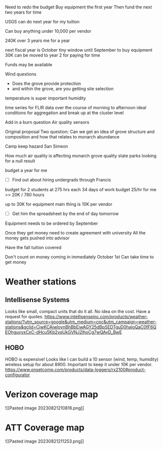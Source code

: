 Need to redo the budget 
Buy equipment the first year
Then fund the next two years for time

USGS can do next year for my tuition

Can buy anything under 10,000 per vendor

240K over 3 years
me for a year

next fiscal year is October
tiny window until September to buy equipment
30K can be moved to year 2 for paying for time

Funds may be available 

Wind questions
- Does the grove provide protection
- and within the grove, are you getting site selection 

temperature is super important
humidity

time series for FLIR data
over the course of morning to afternoon
ideal conditions for aggregation and break up at the cluster level

Add in a burn question
Air quality sensors

Original proposal 
Two question:
Can we get an idea of grove structure and composition and how that relates to monarch abundance

Camp keep
hazard
San Simeon

How much air quality is affecting monarch grove quality
state parks looking for a null result

budget a year for me
- [ ] Find out about hiring undergrads through Francis

budget for 2 students at 275 hrs each 34 days of work
budget 25/hr for me >> 20K / 780 hours

up to 30K for equipment
main thing is 10K per vendor
- [ ] Get him the spreadsheet by the end of day tomorrow

Equipment needs to be ordered by September

Once they get money need to create agreement with university
All the money gets pushed into advisor

Have the fall tuition covered

Don't count on money coming in immediately October 1st
Can take time to get money

# Weather stations
## Intellisense Systems
Looks like small, compact units that do it all. No idea on the cost. Have a request for quotes.
https://www.intellisenseinc.com/products/weather-stations/?utm_source=google&utm_medium=cpc&utm_campaign=weather-stations&gclid=CjwKCAjwloynBhBbEiwAGY25dBpSEDTguD0hajoQaC0fF6QEOhguvyxCxC-dHcu5Kb2vqUkGVNJ2lhoCg7wQAvD_BwE

## HOBO
HOBO is expensive! Looks like I can build a 10 sensor (wind, temp, humidity) wireless setup for about 8900. Important to keep it under 10K per vendor.
https://www.onsetcomp.com/products/data-loggers/rx2100#product-configurator


# Verizon coverage map
![[Pasted image 20230821210816.png]]

# ATT Coverage map
![[Pasted image 20230821211253.png]]